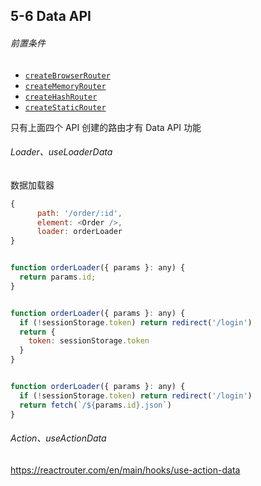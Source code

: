 ## 5-6 Data API

###### 前置条件

- [`createBrowserRouter`](https://reactrouter.com/en/main/routers/create-browser-router)
- [`createMemoryRouter`](https://reactrouter.com/en/main/routers/create-memory-router)
- [`createHashRouter`](https://reactrouter.com/en/main/routers/create-hash-router)
- [`createStaticRouter`](https://reactrouter.com/en/main/routers/create-static-router)

只有上面四个 API 创建的路由才有 Data API 功能

###### Loader、useLoaderData

数据加载器

```js
{
      path: '/order/:id',
      element: <Order />,
	  loader: orderLoader
}


function orderLoader({ params }: any) {
  return params.id;
}


function orderLoader({ params }: any) {
  if (!sessionStorage.token) return redirect('/login')
  return {
    token: sessionStorage.token
  }
}


function orderLoader({ params }: any) {
  if (!sessionStorage.token) return redirect('/login')
  return fetch(`/${params.id}.json`)
}
```

###### Action、useActionData

https://reactrouter.com/en/main/hooks/use-action-data
